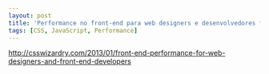 ```yaml
---
layout: post
title: 'Performance no front-end para web designers e desenvolvedores front-end'
tags: [CSS, JavaScript, Performance]
---
```


<http://csswizardry.com/2013/01/front-end-performance-for-web-designers-and-front-end-developers>
